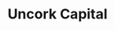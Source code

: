 ---
layout: firm_page
title: "Uncork Capital"
id: "uncorkcapital.com"
permalink: "/uncorkcapitaluncorkcapital.com/"
website: "https://uncorkcapital.com"
offices: "Menlo Park (United States)"
investment_stages: "Seed, Series A"
portfolio_companies: "LaunchDarkly, Loft Orbital, Human Interest, Postmates, Front, ClassDojo, Wrapbook, Shippo, Fountain, SendGrid, Poshmark, Tailscale, Ivo, Numeral, Final Round AI, Pseudolithic, Nuon, brand.ai, c/side, Pienso, Overflow, Aizon, Bezi, LiquiDonate, Continuum Technology, Front, Fountain"
portfolio_link: "https://uncorkcapital.com/companies"
investment_markets: "B2B Applications & Services, Developer Tools & Infrastructure, Consumer & Marketplaces, Hardware & Frontier Tech"
founded_year: "2004"
description: "Uncork Capital is a seed-stage venture capital firm with over $900 million under management. They focus on investing in outliers and out-performers using technology to solve real problems. They commit early, provide support, and maintain involvement throughout a company's early years."
linkedin: "https://www.linkedin.com/company/uncorkcapital"
twitter: "https://twitter.com/uncorkcap"
instagram: ""
team_page: "https://uncorkcapital.com/team"
investor_type: "Venture Capital"
crunchbase: "https://www.crunchbase.com/organization/softtech-vc"
pitchbook: ""

# SEO Optimization
meta_title: "Uncork Capital - VC Firm - projectstartups.com"
meta_description: "Uncork Capital, Uncork Capital is a seed-stage venture capital firm with over $900 million under management. They focus on investing in outliers and out-performers us..."
meta_keywords: "Uncork Capital, B2B Applications & Services, Developer Tools & Infrastructure, Consumer & Marketplaces, Hardware & Frontier Tech, VC firm, venture capital, startup investor, projectstartups.com"
canonical_url: "https://vc.projectstartups.com/uncorkcapitaluncorkcapital.com/"
---